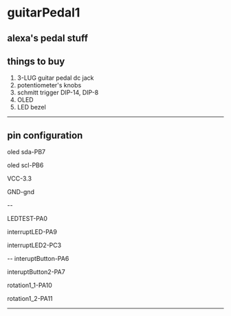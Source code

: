 # guitarPedal1
 alexa's pedal stuff
---------------------------------
   things to buy
---
 


1. 3-LUG guitar pedal dc jack
2. potentiometer's knobs
3. schmitt trigger DIP-14, DIP-8
4. OLED
5. LED bezel
-------------------------------
   pin configuration
-----   
oled sda-PB7

oled scl-PB6

VCC-3.3

GND-gnd

--

LEDTEST-PA0

interruptLED-PA9

interruptLED2-PC3

--
interuptButton-PA6

interuptButton2-PA7

rotation1_1-PA10

rotation1_2-PA11

------------------





